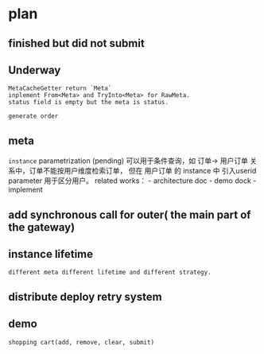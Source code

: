 # plan

## finished but did not submit

## Underway

    MetaCacheGetter return `Meta` 
    inplement From<Meta> and TryInto<Meta> for RawMeta.
    status field is empty but the meta is status.
    
    generate order
        
## meta

`instance` parametrization (pending)
    可以用于条件查询，如 订单-> 用户订单 关系中，订单不能按用户维度检索订单，
    但在 用户订单 的 instance 中 引入userid parameter 用于区分用户。
    related works：
        - architecture doc
        - demo dock
        - implement

## add synchronous call for outer( the main part of the gateway)

## instance lifetime
    different meta different lifetime and different strategy.

## distribute deploy retry system

## demo
    shopping cart(add, remove, clear, submit)

